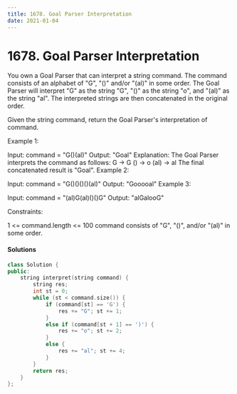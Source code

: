 ```yaml
---
title: 1678. Goal Parser Interpretation
date: 2021-01-04
---
```

# 1678. Goal Parser Interpretation
You own a Goal Parser that can interpret a string command. The command consists of an alphabet of "G", "()" and/or "(al)" in some order. The Goal Parser will interpret "G" as the string "G", "()" as the string "o", and "(al)" as the string "al". The interpreted strings are then concatenated in the original order.

Given the string command, return the Goal Parser's interpretation of command.

 

Example 1:

Input: command = "G()(al)"
Output: "Goal"
Explanation: The Goal Parser interprets the command as follows:
G -> G
() -> o
(al) -> al
The final concatenated result is "Goal".
Example 2:

Input: command = "G()()()()(al)"
Output: "Gooooal"
Example 3:

Input: command = "(al)G(al)()()G"
Output: "alGalooG"
 

Constraints:

1 <= command.length <= 100
command consists of "G", "()", and/or "(al)" in some order.


#### Solutions

```cpp
class Solution {
public:
    string interpret(string command) {
        string res;
        int st = 0;
        while (st < command.size()) {
            if (command[st] == 'G') {
                res += "G"; st += 1;
            }
            else if (command[st + 1] == ')') {
                res += "o"; st += 2;
            }
            else {
                res += "al"; st += 4;
            }
        }
        return res;
    }
};
```